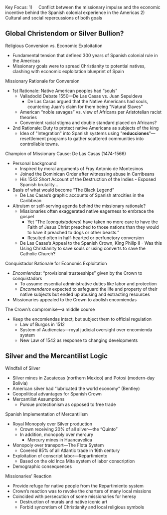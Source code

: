 
Key Focus:
1)     Conflict between the missionary impulse and the economic incentive behind the Spanish colonial experience in the Americas
2)     Cultural and social repercussions of both goals

## Global Christendom or Silver Bullion?
Religious Conversion vs. Economic Exploitation
- Fundamental tension that defined 300 years of Spanish colonial rule in the Americas
- Missionary goals were to spread Christianity to potential natives, clashing with economic exploitation blueprint of Spain

Missionary Rationale for Conversion
- 1st Rationale: Native American peoples had “souls”
	- Valladodid Debate 1550—De Las Casas vs. Juan Sepuldeva
		- De Las Casas argued that the Native Americans had souls, countering Juan's claim for them being "Natural Slaves"
	- American “noble savages” vs. view of Africans per Aristotelian racist theories
	- Convenient racial stigma and double standard placed on Africans?
- 2nd Rationale: Duty to protect native Americans as subjects of the king
	- Idea of "Integration" into Spanish systems using "**reducciones**"—resettlement programs to gather scattered communities into controllable towns.

Champion of Missionary Cause: De Las Casas (1474-1566)
- Personal background
	- Inspired by moral arguments of Fray Antonio de Montesinos
	- Joined the Dominican Order after witnessing abuse in Carribeans
	- His 1542 Short Account of the Destruction of the Indies - Exposed Spanish brutality...
- Basis of what would become “The Black Legend”
	- De Las Casas’s graphic accounts of Spanish atrocities in the Caribbean
- Altruism or self-serving agenda behind the missionary rationale?
	- Missionaries often exaggerated native eagerness to embrace the gospel
		- Yet “The [_conquistadores_] have taken no more care to have the Faith of Jesus Christ preached to those nations than they would to have it preached to dogs or other beasts.”
		- Resulted often in half-hearted or perfunctory conversion
	- De Las Casas’s Appeal to the Spanish Crown, King Philip II - Was this Using Christianity to save souls or using converts to save the Catholic Church?

Conquistador Rationale for Economic Exploitation
- _Encomiendas_: “provisional trusteeships” given by the Crown to conquistadors
	- To assume essential administrative duties like labor and protection
	- _Encomenderos_ expected to safeguard the life and property of their native subjects but ended up abusing and extracting resources
- Missionaries appealed to the Crown to abolish encomiendas

The Crown’s compromise—a middle course
- Keep the encomiendas intact, but subject them to official regulation
	- Law of Burgos in 1512
	- System of Audiencias—royal judicial oversight over encomienda system
	- New Law of 1542 as response to changing developments

## Silver and the Mercantilist Logic
Windfall of Silver
- Silver mines in Zacatecas (northern Mexico) and Potosi (modern-day Bolivia)
- American silver had “lubricated the world economy” (Bentley)
- Geopolitical advantages for Spanish Crown
- Mercantilist Assumptions
	- Pursue protectionism as opposed to free trade

Spanish Implementation of Mercantilism
- Royal Monopoly over Silver production
	- Crown receiving 20% of all silver—the “Quinto”
	- In addition, monopoly over mercury
		- Mercury mines in Huancavelica
- Monopoly over transport—The Flota System
	- Covered 85% of all Atlantic trade in 16th century
- Exploitation of conscript labor—Repartimiento
	- Based on the old Inca Mita system of labor conscription
- Demographic consequences

Missionaries’ Reaction
- Provide refuge for native people from the Repartimiento system
- Crown’s reaction was to revoke the charters of many local missions
- Coincided with persecution of some missionaries for heresy
	- Destruction of murals and native iconic art
	- Forbid syncretism of Christianity and local religious symbols